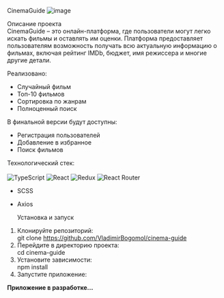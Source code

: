 CinemaGuide
![image](https://github.com/user-attachments/assets/1d00c956-f67e-4bb5-a907-066e54499616)


Описание проекта  
CinemaGuide – это онлайн-платформа, где пользователи могут легко искать фильмы и оставлять им оценки. Платформа предоставляет пользователям возможность получать всю актуальную информацию о фильмах, включая рейтинг IMDb, бюджет, имя режиссера и многие другие детали.

Реализовано:
- Случайный фильм
- Топ-10 фильмов
- Сортировка по жанрам
- Полноценный поиск

В финальной версии будут доступны:
- Регистрация пользователей
- Добавление в избранное
- Поиск фильмов

Технологический стек:
<br/>
<br/>
![TypeScript](https://img.shields.io/badge/typescript-%23007ACC.svg?style=for-the-badge&logo=typescript&logoColor=white)
![React](https://img.shields.io/badge/react-%2320232a.svg?style=for-the-badge&logo=react&logoColor=%2361DAFB)
![Redux](https://img.shields.io/badge/redux-%23593d88.svg?style=for-the-badge&logo=redux&logoColor=white)
![React Router](https://img.shields.io/badge/React_Router-CA4245?style=for-the-badge&logo=react-router&logoColor=white)
- SCSS
- Axios

  Установка и запуск  
1. Клонируйте репозиторий:  
   git clone https://github.com/VladimirBogomol/cinema-guide
2. Перейдите в директорию проекта:  
   cd cinema-guide
3. Установите зависимости:  
   npm install
4. Запустите приложение:  

**Приложение в разработке...**
